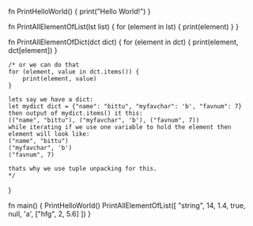 fn PrintHelloWorld() {
    print("Hello World!")
}

fn PrintAllElementOfList(lst list) {
    for (element in lst) {
        print(element)
    }
}

fn PrintAllElementOfDict(dct dict) {
    for (element in dct) {
        print(element, dct[element])
    }

    /* or we can do that
    for (element, value in dct.items()) {
        print(element, value)
    }

    lets say we have a dict:
    let mydict dict = {"name": "bittu", "myfavchar": 'b', "favnum": 7}
    then output of mydict.items() it this:
    (("name", "bittu"), ("myfavchar", 'b'), ("favnum", 7))
    while iterating if we use one variable to hold the element then element will look like:
    ("name", "bittu")
    ("myfavchar", 'b')
    ("favnum", 7)

    thats why we use tuple unpacking for this.
    */
}

fn main() {
    PrintHelloWorld()
    PrintAllElementOfList([
        "string", 
        14,
        1.4,
        true,
        null,
        'a',
        ["hfg", 2, 5.6]
    ])
}
